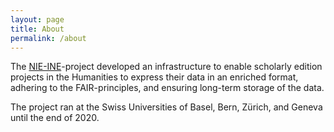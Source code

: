 ```yaml
---
layout: page
title: About
permalink: /about
---
```


The [NIE-INE](http://www.nie-ine.ch)-project developed an infrastructure to enable scholarly edition projects in the Humanities to express their data in an enriched format, adhering to the FAIR-principles, and ensuring long-term storage of the data.

The project ran at the Swiss Universities of Basel, Bern, Zürich, and Geneva until the end of 2020.
